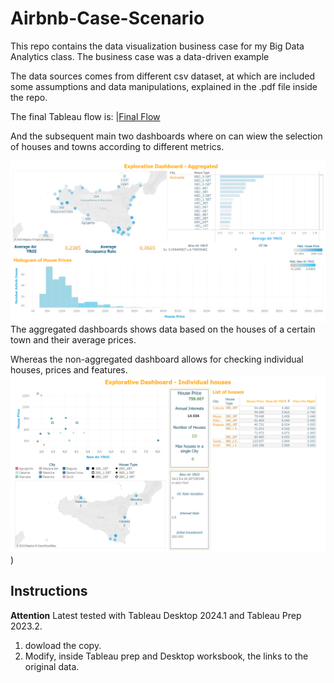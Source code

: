 # Airbnb-Case-Scenario
This repo contains the data visualization business case for my Big Data Analytics class.
The business case was a data-driven example 

The data sources comes from different csv dataset, at which are included some assumptions and data manipulations, explained in the .pdf file inside the repo.

The final Tableau flow is: 
|[Final Flow](./flow%20airbnb.png)

And the subsequent main two dashboards where on can wiew the selection of houses and towns according to different metrics. 

![Aggregated Dashboard](./Aggregated%20Dashboard.png)
The aggregated dashboards shows data based on the houses of a certain town and their average prices.

Whereas the non-aggregated dashboard allows for checking individual houses, prices and features. 
![Non-Aggregated Dashboard](./Explorative%20Dashboard%20-%20Individual%20Houses.png))


## Instructions 
**Attention** Latest tested with Tableau Desktop 2024.1 and Tableau Prep 2023.2.
1. dowload the copy.
2. Modify, inside Tableau prep and Desktop worksbook, the links to the original data.
